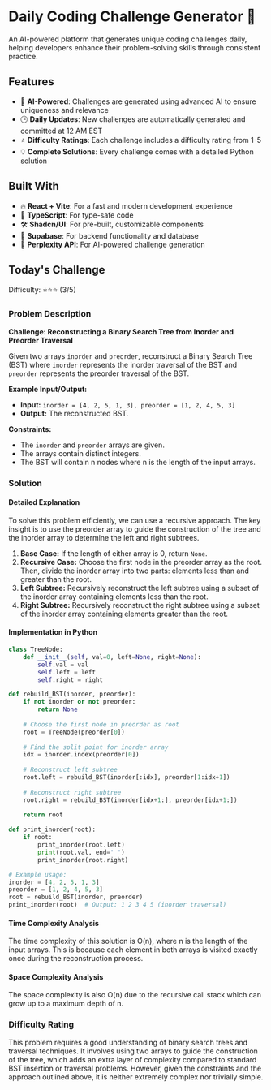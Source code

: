 # Daily Coding Challenge Generator 🚀

An AI-powered platform that generates unique coding challenges daily, helping developers enhance their problem-solving skills through consistent practice.

## Features

- 🤖 **AI-Powered**: Challenges are generated using advanced AI to ensure uniqueness and relevance
- 🕒 **Daily Updates**: New challenges are automatically generated and committed at 12 AM EST
- ⭐ **Difficulty Ratings**: Each challenge includes a difficulty rating from 1-5
- 💡 **Complete Solutions**: Every challenge comes with a detailed Python solution

## Built With

- 🔥 **React + Vite**: For a fast and modern development experience
- 🔷 **TypeScript**: For type-safe code
- 🛠️ **Shadcn/UI**: For pre-built, customizable components
- 🔌 **Supabase**: For backend functionality and database
- 🤖 **Perplexity API**: For AI-powered challenge generation

## Today's Challenge

Difficulty: ⭐⭐⭐ (3/5)

### Problem Description

**Challenge: Reconstructing a Binary Search Tree from Inorder and Preorder Traversal**

Given two arrays `inorder` and `preorder`, reconstruct a Binary Search Tree (BST) where `inorder` represents the inorder traversal of the BST and `preorder` represents the preorder traversal of the BST.

**Example Input/Output:**

- **Input:** `inorder = [4, 2, 5, 1, 3], preorder = [1, 2, 4, 5, 3]`
- **Output:** The reconstructed BST.

**Constraints:**
- The `inorder` and `preorder` arrays are given.
- The arrays contain distinct integers.
- The BST will contain n nodes where n is the length of the input arrays.

### Solution

#### Detailed Explanation

To solve this problem efficiently, we can use a recursive approach. The key insight is to use the preorder array to guide the construction of the tree and the inorder array to determine the left and right subtrees.

1. **Base Case:** If the length of either array is 0, return `None`.
2. **Recursive Case:** Choose the first node in the preorder array as the root. Then, divide the inorder array into two parts: elements less than and greater than the root.
3. **Left Subtree:** Recursively reconstruct the left subtree using a subset of the inorder array containing elements less than the root.
4. **Right Subtree:** Recursively reconstruct the right subtree using a subset of the inorder array containing elements greater than the root.

#### Implementation in Python

```python
class TreeNode:
    def __init__(self, val=0, left=None, right=None):
        self.val = val
        self.left = left
        self.right = right

def rebuild_BST(inorder, preorder):
    if not inorder or not preorder:
        return None
    
    # Choose the first node in preorder as root
    root = TreeNode(preorder[0])
    
    # Find the split point for inorder array
    idx = inorder.index(preorder[0])
    
    # Reconstruct left subtree
    root.left = rebuild_BST(inorder[:idx], preorder[1:idx+1])
    
    # Reconstruct right subtree
    root.right = rebuild_BST(inorder[idx+1:], preorder[idx+1:])
    
    return root

def print_inorder(root):
    if root:
        print_inorder(root.left)
        print(root.val, end=' ')
        print_inorder(root.right)

# Example usage:
inorder = [4, 2, 5, 1, 3]
preorder = [1, 2, 4, 5, 3]
root = rebuild_BST(inorder, preorder)
print_inorder(root)  # Output: 1 2 3 4 5 (inorder traversal)
```

#### Time Complexity Analysis

The time complexity of this solution is O(n), where n is the length of the input arrays. This is because each element in both arrays is visited exactly once during the reconstruction process.

#### Space Complexity Analysis

The space complexity is also O(n) due to the recursive call stack which can grow up to a maximum depth of n.

### Difficulty Rating

This problem requires a good understanding of binary search trees and traversal techniques. It involves using two arrays to guide the construction of the tree, which adds an extra layer of complexity compared to standard BST insertion or traversal problems. However, given the constraints and the approach outlined above, it is neither extremely complex nor trivially simple.